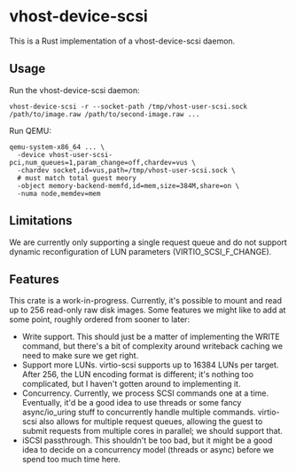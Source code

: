 # vhost-device-scsi

This is a Rust implementation of a vhost-device-scsi daemon.

## Usage

Run the vhost-device-scsi daemon:

```
vhost-device-scsi -r --socket-path /tmp/vhost-user-scsi.sock /path/to/image.raw /path/to/second-image.raw ...
```

Run QEMU:

```
qemu-system-x86_64 ... \
  -device vhost-user-scsi-pci,num_queues=1,param_change=off,chardev=vus \
  -chardev socket,id=vus,path=/tmp/vhost-user-scsi.sock \
  # must match total guest meory
  -object memory-backend-memfd,id=mem,size=384M,share=on \
  -numa node,memdev=mem
```

## Limitations

We are currently only supporting a single request queue and do not support
dynamic reconfiguration of LUN parameters (VIRTIO_SCSI_F_CHANGE).

## Features

This crate is a work-in-progress. Currently, it's possible to mount and read
up to 256 read-only raw disk images. Some features we might like to add
at some point, roughly ordered from sooner to later:

- Write support. This should just be a matter of implementing the WRITE
  command, but there's a bit of complexity around writeback caching we
  need to make sure we get right.
- Support more LUNs. virtio-scsi supports up to 16384 LUNs per target.
  After 256, the LUN encoding format is different; it's nothing too
  complicated, but I haven't gotten around to implementing it.
- Concurrency. Currently, we process SCSI commands one at a time. Eventually,
  it'd be a good idea to use threads or some fancy async/io_uring stuff to
  concurrently handle multiple commands. virtio-scsi also allows for multiple
  request queues, allowing the guest to submit requests from multiple cores
  in parallel; we should support that.
- iSCSI passthrough. This shouldn't be too bad, but it might be a good idea
  to decide on a concurrency model (threads or async) before we spend too much
  time here.
